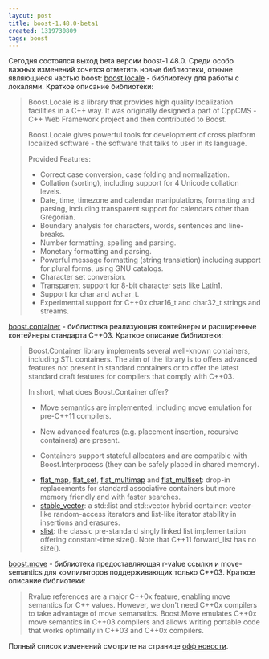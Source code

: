 ```yaml
---
layout: post
title: boost-1.48.0-beta1
created: 1319730809
tags: boost
---
```

Сегодня состоялся выход beta версии boost-1.48.0.
Среди особо важных изменений хочется отметить новые библиотеки, отныне являющиеся частью boost:
<a href="http://beta.boost.org/doc/libs/1_48_0_beta1/libs/locale/doc/html/index.html">boost.locale</a> - библиотеку для работы с локалями.
Краткое описание библиотеки:
<blockquote>
Boost.Locale is a library that provides high quality localization facilities in a C++ way. It was originally designed a part of CppCMS - C++ Web Framework project and then contributed to Boost.

Boost.Locale gives powerful tools for development of cross platform localized software - the software that talks to user in its language.

Provided Features:
<ul>
  <li>Correct case conversion, case folding and normalization.</li>
  <li>Collation (sorting), including support for 4 Unicode collation levels.</li>
  <li>Date, time, timezone and calendar manipulations, formatting and parsing, including transparent support for calendars other than Gregorian.</li>
  <li>Boundary analysis for characters, words, sentences and line-breaks.</li>
  <li>Number formatting, spelling and parsing.</li>
  <li>Monetary formatting and parsing.</li>
  <li>Powerful message formatting (string translation) including support for plural forms, using GNU catalogs.</li>
  <li>Character set conversion.</li>
  <li>Transparent support for 8-bit character sets like Latin1.</li>
  <li>Support for char and wchar_t.</li>
  <li>Experimental support for C++0x char16_t and char32_t strings and streams.</li>
</ul>
</blockquote>
<a href="http://beta.boost.org/doc/libs/1_48_0_beta1/doc/html/container.html">boost.container</a> - библиотека реализующая контейнеры и расширенные контейнеры стандарта С++03.
Краткое описание библиотеки:
<blockquote>
Boost.Container library implements several well-known containers, including STL containers. The aim of the library is to offers advanced features not present in standard containers or to offer the latest standard draft features for compilers that comply with C++03.

In short, what does Boost.Container offer?
<ul>
  <li>Move semantics are implemented, including move emulation for pre-C++11 compilers.</li>
</ul>
<ul>
  <li>New advanced features (e.g. placement insertion, recursive containers) are present.</li>
</ul>
<ul>
  <li>Containers support stateful allocators and are compatible with Boost.Interprocess (they can be safely placed in shared memory).</li>
</ul>
<ul>
<li><a href="http://beta.boost.org/doc/libs/1_48_0_beta1/doc/html/boost/container/flat_map.html">flat_map</a>, <a href="http://beta.boost.org/doc/libs/1_48_0_beta1/doc/html/boost/container/flat_set.html">flat_set</a>, <a href="http://beta.boost.org/doc/libs/1_48_0_beta1/doc/html/boost/container/flat_multimap.html">flat_multimap</a> and <a href="http://beta.boost.org/doc/libs/1_48_0_beta1/doc/html/boost/container/flat_multiset.html">flat_multiset</a>: drop-in replacements for standard associative containers but more memory friendly and with faster searches.</li>
<li><a href="http://beta.boost.org/doc/libs/1_48_0_beta1/doc/html/boost/container/stable_vector.html">stable_vector</a>: a std::list and std::vector hybrid container: vector-like random-access iterators and list-like iterator stability in insertions and erasures.</li>
<li><a href="http://beta.boost.org/doc/libs/1_48_0_beta1/doc/html/boost/container/slist.html">slist</a>: the classic pre-standard singly linked list implementation offering constant-time size(). Note that C++11 forward_list has no size().</li>
</ul>
</blockquote>
<a href="http://beta.boost.org/doc/libs/1_48_0_beta1/doc/html/move.html">boost.move</a> - библиотека предоставляющая r-value ссылки и move-semantics для компиляторов поддерживающих только С++03.
Краткое описание библиотеки:
<blockquote>
Rvalue references are a major C++0x feature, enabling move semantics for C++ values. However, we don't need C++0x compilers to take advantage of move semanatics. Boost.Move emulates C++0x move semantics in C++03 compilers and allows writing portable code that works optimally in C++03 and C++0x compilers.
</blockquote>

Полный список изменений смотрите на странице <a href="http://beta.boost.org/users/history/version_1_48_0.html">офф новости</a>.
